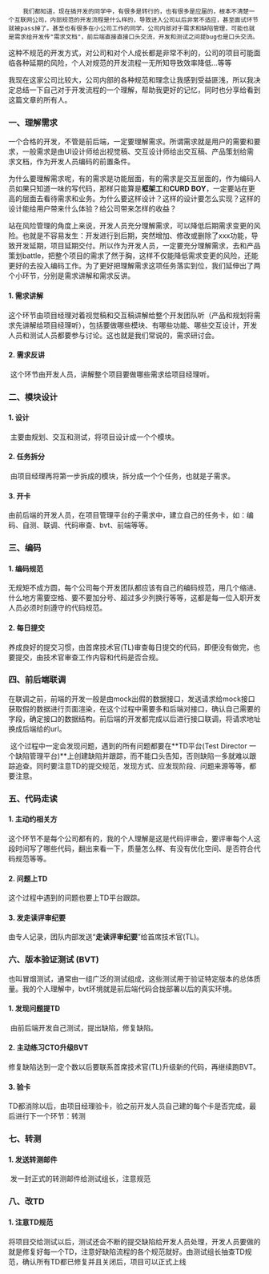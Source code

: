		我们都知道，现在搞开发的同学中，有很多是转行的，也有很多是应届的，根本不清楚一个互联网公司，内部规范的开发流程是什么样的，导致进入公司以后非常不适应，甚至面试环节就被pass掉了。甚至也有很多在小公司工作的同学，公司内部对于需求和缺陷管理，可能也就是需求给开发传"需求文档"，前后端直接直接口头交流，开发和测试之间提bug也是口头交流。

​		这种不规范的开发方式，对公司和对个人成长都是非常不利的，公司的项目可能面临各种延期的风险，个人对规范的开发流程一无所知导致效率降低...等等

​		我现在这家公司比较大，公司内部的各种规范和理念让我感到受益匪浅，所以我决定总结一下自己对于开发流程的一个理解，帮助我更好的记忆，同时也分享给看到这篇文章的所有人。

### **一、理解需求**

​		一个合格的开发，不管是前后端，一定要理解需求。所谓需求就是用户的需要和要求，一般需求是由UI设计师给出视觉稿、交互设计师给出交互稿、产品策划给需求文档，作为开发人员编码的前置条件。

​		为什么要理解需求呢，有的需求是功能层面，有的需求是交互层面的，作为编码人员如果只知道一味的写代码，那样只能算是**框架工**和**CURD BOY**，一定要站在更高的层面去看待需求和业务。为什么要这样设计？这样的设计要怎么实现？这样的设计能给用户带来什么体验？给公司带来怎样的收益？

​		站在风险管理的角度上来说，开发人员充分理解需求，可以降低后期需求变更的风险。也就是不容易发生：开发进行到后期，突然增加、修改或删除了xxx功能，导致开发延期，项目延期交付。所以作为开发人员，一定要充分理解需求，去和产品策划battle，把整个项目的需求了然于胸，这样不仅能降低需求变更的风险，还能更好的去投入编码工作。为了更好把理解需求这项任务落实到位，我们延伸出了两个小环节，分别是需求讲解和需求反讲。

#### **1. 需求讲解**

​		这个环节由项目经理对着视觉稿和交互稿讲解给整个开发团队听（产品和规划将需求先讲解给项目经理听），包括要做哪些模块、有哪些功能、哪些交互设计，开发人员和测试人员都要参与讨论。这也就是我们常说的，需求研讨会。

#### **2. 需求反讲**

​		这个环节由开发人员，讲解整个项目要做哪些需求给项目经理听。

### **二、模块设计**

#### **1. 设计**

​		主要由规划、交互和测试，将项目设计成一个个模块。

#### **2. 任务拆分**

​		由项目经理再将第一步拆成的模块，拆分成一个个任务，也就是子需求。

#### **3. 开卡**

​		由前后端的开发人员，在项目管理平台的子需求中，建立自己的任务卡，如：编码、自测、联调、代码审查、bvt、前端等等。

### **三、编码**

#### **1. 编码规范**

​		无规矩不成方圆，每个公司每个开发团队都应该有自己的编码规范，用几个缩进、什么地方需要空格、要不要加分号、超过多少列换行等等，这都是每一位入职开发人员必须时刻遵守的代码规范。

#### **2. 每日提交**

​		养成良好的提交习惯，由首席技术官(TL)审查每日提交的代码，即便没有做完，也要提交，由技术官审查工作内容和代码是否合规。

### **四、前后端联调**

​		在联调之前，前端的开发一般是由mock出假的数据接口，发送请求给mock接口获取假的数据进行页面渲染，在这个过程中需要多和后端对接口，确认自己需要的字段，确定接口的数据结构。前后端的开发都完成以后进行接口联调，将请求地址换成后端给的url。

​		这个过程中一定会发现问题，遇到的所有问题都要在**TD平台(Test Director 一个缺陷管理平台)**上创建缺陷并跟踪，而不能口头告知，否则缺陷一多就难以跟踪追查。同时要注意TD的提交规范，发现方式、应发现阶段、问题来源等等，都要注意。

### **五、代码走读**

#### **1. 主动约相关方**

​		这个环节不是每个公司都有的，我的个人理解是这是代码评审会，要评审每个人这段时间写了哪些代码，翻出来看一下，质量怎么样、有没有优化空间、是否符合代码规范等等。

#### **2. 问题上TD**

这个过程中遇到的问题也要上TD平台跟踪。

#### **3. 发走读评审纪要**

由专人记录，团队内部发送“**走读评审纪要**”给首席技术官(TL)。

### **六、版本验证测试 (BVT)** 

​		也叫冒烟测试，通常由一组广泛的测试组成，这些测试用于验证特定版本的总体质量。我的个人理解中，bvt环境就是前后端代码合拢部署以后的真实环境。

#### **1. 发现问题提TD**

​		由前后端开发自己测试，提出缺陷，修复缺陷。

#### **2. 主动练习CTO升级BVT**

​		修复缺陷达到一定个数以后要联系首席技术官(TL)升级新的代码，再继续跑BVT。

#### **3. 验卡**

​		TD都消除以后，由项目经理验卡，验之前开发人员自己建的每个卡是否完成，最后进行下一个环节：转测

### **七、转测**

#### **1. 发送转测邮件**

​		发一封正式的转测邮件给测试组长，注意规范

### **八、改TD**

#### **1. 注意TD规范**

​		将项目交给测试以后，测试还会不断的提交缺陷给开发人员处理，开发人员要做的就是修复好每一个TD，注意好缺陷流程的各个规范就好。由测试组长抽查TD规范，确认所有TD都已修复并且关闭后，项目可以正式上线